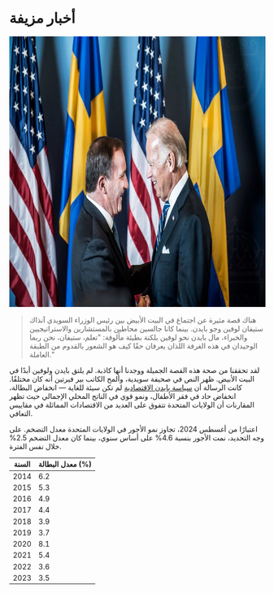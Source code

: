 # أخبار مزيفة

<img src="bidenlofven.jpg" id="selectedimage" class="img-fluid mb-2 d-block" width="800" height="533" alt="جو بايدن يلتقي برئيس وزراء السويد ستيفان لوفين" />

<blockquote>
هناك قصة مثيرة عن اجتماع في البيت الأبيض بين رئيس الوزراء السويدي آنذاك ستيفان لوفين وجو بايدن. بينما كانا جالسين محاطين بالمستشارين والاستراتيجيين والخبراء، مال بايدن نحو لوفين بلكنة بطيئة مألوفة: "تعلم، ستيفان، نحن ربما الوحيدان في هذه الغرفة اللذان يعرفان حقًا كيف هو الشعور بالقدوم من الطبقة العاملة."
</blockquote>

لقد تحققنا من صحة هذه القصة الجميلة ووجدنا أنها كاذبة. لم يلتق بايدن ولوفين أبدًا في البيت الأبيض.
ظهر النص في صحيفة سويدية، وألمح الكاتب بير فيرتين أنه كان مختلقًا. كانت الرسالة
أن [سياسة بايدن الاقتصادية](https://ar.wikipedia.org/wiki/%D8%A7%D9%84%D8%B3%D9%8A%D8%A7%D8%B3%D8%A7%D8%AA_%D8%A7%D9%84%D8%A7%D9%82%D8%AA%D8%B5%D8%A7%D8%AF%D9%8A%D8%A9_%D9%84%D8%A5%D8%AF%D8%A7%D8%B1%D8%A9_%D8%AC%D9%88_%D8%A8%D8%A7%D9%8A%D8%AF%D9%86) لم تكن 
سيئة للغاية &mdash; انخفاض البطالة، انخفاض حاد في فقر الأطفال،
ونمو قوي في الناتج المحلي الإجمالي حيث تظهر المقارنات أن الولايات المتحدة تتفوق على العديد من الاقتصادات المماثلة في مقاييس التعافي.

اعتبارًا من أغسطس 2024، تجاوز نمو الأجور في الولايات المتحدة معدل التضخم. على وجه التحديد،
نمت الأجور بنسبة 4.6% على أساس سنوي، بينما كان معدل التضخم 2.5% خلال نفس الفترة.

<div class="table-responsive">
  <table class="table table-bordered">
    <thead>
      <tr>
        <th>السنة</th>
        <th>معدل البطالة (%)</th>
      </tr>
    </thead>
    <tbody>
      <tr><td>2014</td><td>6.2</td></tr>
      <tr><td>2015</td><td>5.3</td></tr>
      <tr><td>2016</td><td>4.9</td></tr>
      <tr><td>2017</td><td>4.4</td></tr>
      <tr><td>2018</td><td>3.9</td></tr>
      <tr><td>2019</td><td>3.7</td></tr>
      <tr><td>2020</td><td>8.1</td></tr>
      <tr><td>2021</td><td>5.4</td></tr>
      <tr><td>2022</td><td>3.6</td></tr>
      <tr><td>2023</td><td>3.5</td></tr>
    </tbody>
  </table>
</div>